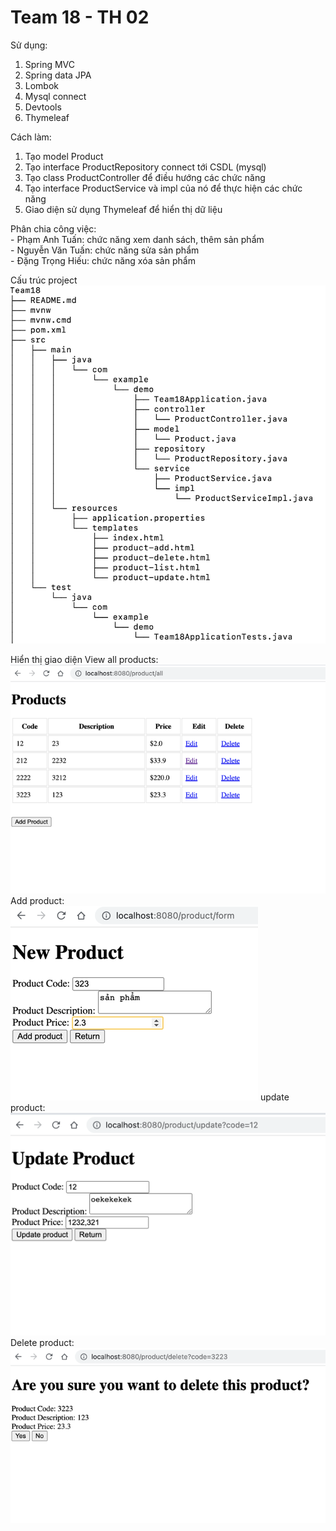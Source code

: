 # Team 18 - TH 02
Sử dụng: 
1. Spring MVC
2. Spring data JPA
3. Lombok
4. Mysql connect
5. Devtools
6. Thymeleaf

Cách làm: 
1. Tạo model Product
2. Tạo interface ProductRepository connect tới CSDL (mysql)
3. Tạo class ProductController để điều hướng các chức năng
4. Tạo interface ProductService và impl của nó để thực hiện các chức năng
5. Giao diện sử dụng Thymeleaf để hiển thị dữ liệu


Phân chia công việc: <br>
     - Phạm Anh Tuấn: chức năng xem danh sách, thêm sản phẩm <br>
     - Nguyễn Văn Tuấn: chức năng sửa sản phẩm <br>
     - Đặng Trọng Hiếu: chức năng xóa sản phẩm <br>

Cấu trúc project <br>
![img_1.png](img_1.png)

Hiển thị giao diện
View all products: <br>
![img_2.png](img_2.png)
Add product: <br>
![img_3.png](img_3.png)
update product: <br>
![img_4.png](img_4.png)
Delete product: <br>
![img_5.png](img_5.png)

